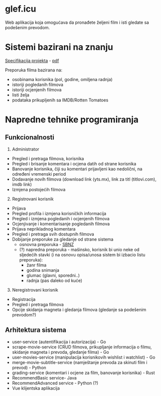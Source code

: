 # glef.icu
Web aplikacija koja omogućava da pronađete željeni film i isti gledate sa podešenim prevodom.

# Sistemi bazirani na znanju
[Specifikacija projekta](https://docs.google.com/document/d/13aGeEoK-gUN0zRUV3aFMgi_D_Zd76NPKR3Guwiu3iQU/edit?usp=sharing) - [pdf](https://drive.google.com/file/d/1yQjLVlQDuV4WAOOct50uf6ivvDXjHu0V/view?usp=sharing)

Preporuka filma bazirana na:
  - osobinama korisnika (pol, godine, omiljena radnja)
  - istoriji pogledanih filmova
  - istoriji ocjenjenih filmova
  - listi želja
  - podataka prikupljenih sa IMDB/Rotten Tomatoes 

# Napredne tehnike programiranja
  ## Funkcionalnosti
  1. Administrator
  * Pregled i pretraga filmova, korisnika
  * Pregled i brisanje komentara i ocjena datih od strane korisnika
  * Banovanje korisnika, čiji su komentari prijavljeni kao nedolični, na određeni vremenski period
  * Dodavanje novih filmova (download link (yts.mx), link za titl (titlovi.com), imdb link)
  * Izmjena postojećih filmova
  2. Registrovani korisnik
  * Prijava
  * Pregled profila i izmjena korisničkih informacija
  * Pregled i izmjena pogledanih i ocjenjenih filmova
  * Ocjenjivanje i komentarisanje pogledanih filmova
  * Prijava neprikladnog komentara
  * Pregled i pretraga svih dostupnih filmova
  * Dobijanje preporuke za gledanje od strane sistema 
     * osnovna preporuka - [SBNZ](#sistemi-bazirani-na-znanju "Sistemi bazirani na znanju")
     * (?) napredna preporuka - mašinsko, korisnik bi unio neke od sljedećih stavki (i na osnovu opisa/unosa sistem bi izbacio listu preporuka):
       * žanr filma
       * godina snimanja
       * glumac (glavni, sporedni..)
       * radnja (pas daleko od kuće) 
  3. Neregistrovani korisnik
  * Registracija
  * Pregled i pretraga filmova
  * Opcije skidanja magneta i gledanja filmova (gledanje sa podešenim prevodom?)
  
  ## Arhitektura sistema
  * user-service (autentifikacija i autorizacija) - Go
  * scrape-movie-service (CRUD filmova, prikupljanje informacija o filmu, skidanje magneta i prevoda, gledanje filma) - Go
  * user-movies-service (manipulacija korisnikovih wishlist i watchlist) - Go
  * merge-movie-subtitle-service (namještanje prevoda za skinuti film i prevod) - Python
  * grading-service (komentari i ocjene za film, banovanje korisnika) - Rust
  * RecommendBasic service- Java
  * RecommendAdvanced service - Python (?)
  * Vue klijentska aplikacija

